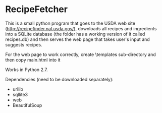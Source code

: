 # RecipeFetcher
This is a small python program that goes to the USDA web site
(http://recipefinder.nal.usda.gov/), downloads all recipes and
ingredients into a SQLite database (the folder has a working version
of it called recipes.db) and then serves the web page that takes
user's input and suggests recipes.

For the web page to work correctly, create \templates sub-directory and then copy main.html into it

Works in Python 2.7. 

Dependencies (need to be downloaded separately):
- urllib
- sqllite3
- web
- BeautifulSoup
